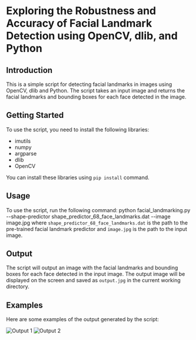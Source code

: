 # Exploring the Robustness and Accuracy of Facial Landmark Detection using OpenCV, dlib, and Python
## Introduction
This is a simple script for detecting facial landmarks in images using OpenCV, dlib and Python. The script takes an input image and returns the facial landmarks and bounding boxes for each face detected in the image.

## Getting Started
To use the script, you need to install the following libraries:
- imutils
- numpy
- argparse
- dlib
- OpenCV

You can install these libraries using `pip install` command.

## Usage
To use the script, run the following command:
python facial_landmarking.py --shape-predictor shape_predictor_68_face_landmarks.dat --image image.jpg
where `shape_predictor_68_face_landmarks.dat` is the path to the pre-trained facial landmark predictor and `image.jpg` is the path to the input image.

## Output
The script will output an image with the facial landmarks and bounding boxes for each face detected in the input image. The output image will be displayed on the screen and saved as `output.jpg` in the current working directory.

## Examples
Here are some examples of the output generated by the script:

![Output 1](example1.jpg)
![Output 2](example2.jpg)
